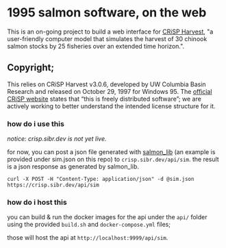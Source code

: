 # 1995 salmon software, on the web
This is an on-going project to build a web interface for [CRiSP Harvest](www.cbr.washington.edu/analysis/archive/harvest/crispharvest), "a user-friendly computer model that simulates the harvest of 30 chinook salmon stocks by 25 fisheries over an extended time horizon.".

## Copyright;
This relies on CRiSP Harvest v3.0.6, developed by UW Columbia Basin Research and released on October 29, 1997 for Windows 95. The [official CRiSP website](www.cbr.washington.edu/analysis/archive/harvest/crispharvest) states that “this is freely distributed software”; we are actively working to better understand the intended license structure for it.

### how do i use this
*notice: crisp.sibr.dev is not yet live.*

for now, you can post a json file generated with [salmon_lib](https://github.com/Society-for-Internet-Blaseball-Research/salmon_lib) (an example is provided under sim.json on this repo) to `crisp.sibr.dev/api/sim`.
the result is a json response as generated by salmon_lib. 

`curl -X POST -H "Content-Type: application/json" -d @sim.json https://crisp.sibr.dev/api/sim`

### how do i host this
you can build & run the docker images for the api under the `api/` folder using the provided `build.sh` and `docker-compose.yml` files;

those will host the api at `http://localhost:9999/api/sim`.